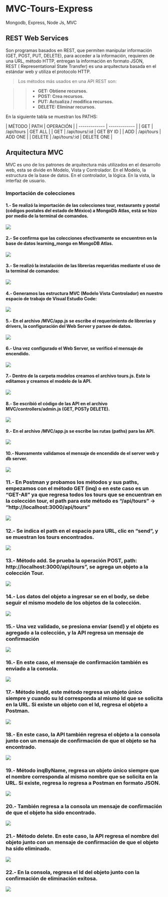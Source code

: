 # MVC-Tours-Express
Mongodb, Express, Node Js, MVC

## REST Web Services 
Son programas basados en REST, que permiten manipular información (GET, POST, PUT, DELETE), para acceder a la información, requieren de una URL, método HTTP, entregan la información en formato JSON,  
REST ( Representational State Transfer) es una arquitectura basada en el estándar web y utiliza el protocolo HTTP.

> Los métodos más usados en una API REST son:

>> - __GET: Obtiene recursos.__
>> - __POST: Crea recursos.__
>> - __PUT: Actualiza / modifica recursos.__
>> - __DELETE: Eliminar recursos.__

En la siguiente tabla se muestran los PATHS:

| MÉTODO  | PATH |  OPERACIÓN  |
| ------------- | ------------- |
| GET  | /api/tours |  GET ALL  |
| GET  | /api/tours/:id | GET BY ID  |
| ADD  |  /api/tours |  ADD ONE  |
| DELETE  |  /api/tours/:id |  DELETE ONE  |


## Arquitectura MVC
MVC es uno de los patrones de arquitectura más utilizados en el desarrollo web, esta se divide en  Modelo, Vista y Controlador. En el Modelo, la estructura de la base de datos. En el controlador, la lógica. En la vista, la interfaz de usuario.

### Importación de colecciones
#### 1.- Se realizó la importación de las colecciones tour, restaurants y postal (códigos postales del estado de México) a MongoDb Atlas, está se hizo por medio de la terminal de comandos.
![](Images/Imagen1.jpg)

#### 2.- Se confirma que las colecciones efectivamente se encuentren en la base de datos learning_mongo en MongoDB Atlas.
![](Images/Imagen2.png)

#### 3.- Se realizó la instalación de las librerías requeridas mediante el uso de la terminal de comandos: 
![](Images/Imagen3.png)

#### 4.- Generamos las estructura MVC (Modelo Vista Controlador) en nuestro espacio de trabajo de Visual Estudio Code:
![](Images/Imagen4.png)

#### 5.- En el archivo /MVC/app.js se escribe el requerimiento de librerías y drivers, la configuración del Web Server y parsee de datos.
![](Images/Imagen5.png)

#### 6.- Una vez configurado el Web Server, se verificó el mensaje de encendido.
![](Images/Imagen6.png)

#### 7.- Dentro de la carpeta modelos creamos el archivo tours.js. Este lo editamos y creamos el modelo de la API.
![](Images/Imagen7.png)

#### 8.- Se escribió el código de las API en el archivo MVC/controllers/admin.js (GET, POSTy DELETE).
![](Images/Imagen8.png)

#### 9.- En el archivo /MVC/app.js se escribe las rutas (paths) para las API.
![](Images/Imagen9.png)

#### 10.- Nuevamente validamos el mensaje de encendido de el server web y db server.
![](Images/Imagen10.png)

### 11.- En Postman y probamos los métodos y sus paths, empezamos con el método GET (inq) o en este caso es un “GET-All” ya que regresa todos los tours que se encuentran en la colección tour, el path para este método es “/api/tours” -> “http://localhost:3000/api/tours”
![](Images/Imagen11.png)

### 12.- Se indica el path en el espacio para URL, clic en “send”, y se muestran los tours encontrados.
![](Images/Imagen12.png)

### 13.- Método add. Se prueba la operación POST, path: http://localhost:3000/api/tours”, se agrega un objeto a la  colección Tour.
![](Images/Imagen13.png)

### 14.- Los datos del objeto a ingresar se en el body, se debe seguir el mismo modelo de los objetos de la colección. 
![](Images/Imagen14.png)

### 15.- Una vez validado, se presiona enviar (send) y el objeto es agregado a la colección, y la API regresa un mensaje de confirmación
![](Images/Imagen15.png)

### 16.- En este caso, el mensaje de confirmación también es enviado a la consola.
![](Images/Imagen16.png)

### 17.- Método inqId, este método regresa un objeto único siempre y cuando su Id corresponda al mismo Id que se solicita en la URL. Si existe un objeto con el Id, regresa el objeto a Postman.
![](Images/Imagen17.png)

### 18.- En este caso, la API también regresa el objeto a la consola junto con un mensaje de confirmación de que el objeto se ha encontrado.
![](Images/Imagen18.png)

### 19.- Método inqByName, regresa un objeto único siempre que el nombre corresponda al mismo nombre que se solicita en la URL. Si existe, regresa lo regresa a Postman en formato JSON.
![](Images/Imagen19.png)

### 20.- También regresa a la consola un mensaje de confirmación de que el objeto ha sido encontrado. 
![](Images/Imagen20.png)

### 21.- Método delete. En este caso, la API regresa el nombre del objeto junto con un mensaje de confirmación de que el objeto ha sido eliminado.
![](Images/Imagen21.png)

### 22.- En la consola, regresa el Id del objeto junto con la confirmación de eliminación exitosa.
![](Images/Imagen21.png)
